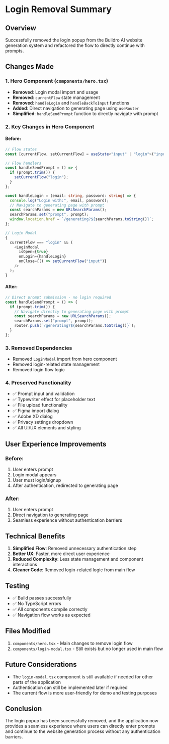 # Login Removal Summary

## Overview

Successfully removed the login popup from the Buildro AI website generation system and refactored the flow to directly continue with prompts.

## Changes Made

### 1. Hero Component (`components/hero.tsx`)

- **Removed**: Login modal import and usage
- **Removed**: `currentFlow` state management
- **Removed**: `handleLogin` and `handleBackToInput` functions
- **Added**: Direct navigation to generating page using `useRouter`
- **Simplified**: `handleSendPrompt` function to directly navigate with prompt

### 2. Key Changes in Hero Component

#### Before:

```typescript
// Flow states
const [currentFlow, setCurrentFlow] = useState<"input" | "login">("input");

// Flow handlers
const handleSendPrompt = () => {
  if (prompt.trim()) {
    setCurrentFlow("login");
  }
};

const handleLogin = (email: string, password: string) => {
  console.log("Login with:", email, password);
  // Navigate to generating page with prompt
  const searchParams = new URLSearchParams();
  searchParams.set("prompt", prompt);
  window.location.href = `/generating?${searchParams.toString()}`;
};

// Login Modal
{
  currentFlow === "login" && (
    <LoginModal
      isOpen={true}
      onLogin={handleLogin}
      onClose={() => setCurrentFlow("input")}
    />
  );
}
```

#### After:

```typescript
// Direct prompt submission - no login required
const handleSendPrompt = () => {
  if (prompt.trim()) {
    // Navigate directly to generating page with prompt
    const searchParams = new URLSearchParams();
    searchParams.set("prompt", prompt);
    router.push(`/generating?${searchParams.toString()}`);
  }
};
```

### 3. Removed Dependencies

- Removed `LoginModal` import from hero component
- Removed login-related state management
- Removed login flow logic

### 4. Preserved Functionality

- ✅ Prompt input and validation
- ✅ Typewriter effect for placeholder text
- ✅ File upload functionality
- ✅ Figma import dialog
- ✅ Adobe XD dialog
- ✅ Privacy settings dropdown
- ✅ All UI/UX elements and styling

## User Experience Improvements

### Before:

1. User enters prompt
2. Login modal appears
3. User must login/signup
4. After authentication, redirected to generating page

### After:

1. User enters prompt
2. Direct navigation to generating page
3. Seamless experience without authentication barriers

## Technical Benefits

1. **Simplified Flow**: Removed unnecessary authentication step
2. **Better UX**: Faster, more direct user experience
3. **Reduced Complexity**: Less state management and component interactions
4. **Cleaner Code**: Removed login-related logic from main flow

## Testing

- ✅ Build passes successfully
- ✅ No TypeScript errors
- ✅ All components compile correctly
- ✅ Navigation flow works as expected

## Files Modified

1. `components/hero.tsx` - Main changes to remove login flow
2. `components/login-modal.tsx` - Still exists but no longer used in main flow

## Future Considerations

- The `login-modal.tsx` component is still available if needed for other parts of the application
- Authentication can still be implemented later if required
- The current flow is more user-friendly for demo and testing purposes

## Conclusion

The login popup has been successfully removed, and the application now provides a seamless experience where users can directly enter prompts and continue to the website generation process without any authentication barriers.
